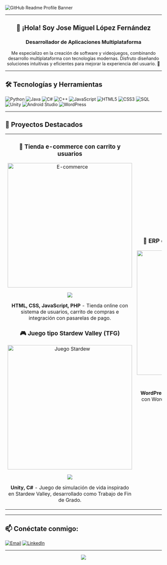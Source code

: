 ![GitHub Readme Profile Banner](https://user-images.githubusercontent.com/60168324/137659662-30dd7b29-f742-4b24-87fe-12fb99a9d72c.giff)

---

<h2 align="center">👋 ¡Hola! Soy Jose Miguel López Fernández</h2>
<h3 align="center">Desarrollador de Aplicaciones Multiplataforma</h3>

<p align="center">
Me especializo en la creación de software y videojuegos, combinando desarrollo multiplataforma con tecnologías modernas.
Disfruto diseñando soluciones intuitivas y eficientes para mejorar la experiencia del usuario. 🚀
</p>

---

<h2 align="left">🛠️ Tecnologías y Herramientas</h2>
<p align="left">
  <img src="https://img.shields.io/badge/Python-3776AB?style=for-the-badge&logo=python&logoColor=white" alt="Python" />
  <img src="https://img.shields.io/badge/Java-ED8B00?style=for-the-badge&logo=java&logoColor=white" alt="Java" />
  <img src="https://img.shields.io/badge/C%23-239120?style=for-the-badge&logo=csharp&logoColor=white" alt="C#" />
  <img src="https://img.shields.io/badge/C%2B%2B-00599C?style=for-the-badge&logo=c%2B%2B&logoColor=white" alt="C++" />
  <img src="https://img.shields.io/badge/JavaScript-F7DF1E?style=for-the-badge&logo=javascript&logoColor=black" alt="JavaScript" />
  <img src="https://img.shields.io/badge/HTML5-E34F26?style=for-the-badge&logo=html5&logoColor=white" alt="HTML5" />
  <img src="https://img.shields.io/badge/CSS3-1572B6?style=for-the-badge&logo=css3&logoColor=white" alt="CSS3" />
  <img src="https://img.shields.io/badge/SQL-4479A1?style=for-the-badge&logo=postgresql&logoColor=white" alt="SQL" />
  <img src="https://img.shields.io/badge/Unity-000000?style=for-the-badge&logo=unity&logoColor=white" alt="Unity" />
  <img src="https://img.shields.io/badge/Android_Studio-3DDC84?style=for-the-badge&logo=android-studio&logoColor=white" alt="Android Studio" />
  <img src="https://img.shields.io/badge/WordPress-21759B?style=for-the-badge&logo=wordpress&logoColor=white" alt="WordPress" />
</p>

---

<h2 align="left">🚀 Proyectos Destacados</h2>
<div align="center">
<table>
<tr>
<td width="50%">
<h3 align="center">🛒 Tienda e-commerce con carrito y usuarios</h3>
<div align="center">
<a href="https://github.com/jmlopez/tienda-ecommerce" target="_blank"><img src="https://via.placeholder.com/400" width="400" alt="E-commerce"/></a>
<p>
<a href="https://github.com/jmlopez/tienda-ecommerce" target="_blank">
<img src="https://img.shields.io/badge/CODE-ff9?style=for-the-badge&logo=github&logoColor=black">
</a>
</p>
<p><strong>HTML, CSS, JavaScript, PHP</strong> - Tienda online con sistema de usuarios, carrito de compras e integración con pasarelas de pago.</p>
</div>

<h3 align="center">🎮 Juego tipo Stardew Valley (TFG)</h3>
<div align="center">
<a href="https://github.com/josemifdeez/stardew-like-game" target="_blank"><img src="https://via.placeholder.com/400" width="400" alt="Juego Stardew"/></a>
<p>
<a href="https://github.com/josemifdeez/stardew-like-game" target="_blank">
<img src="https://img.shields.io/badge/CODE-28bdbd?style=for-the-badge&logo=github&logoColor=black">
</a>
</p>
<p><strong>Unity, C#</strong> - Juego de simulación de vida inspirado en Stardew Valley, desarrollado como Trabajo de Fin de Grado.</p>
</div>
</td>

<td width="50%">
<h3 align="center">🔧 ERP con WordPress y WooCommerce</h3>
<div align="center">
<a href="https://github.com/jmlopez/erp-wordpress" target="_blank"><img src="https://via.placeholder.com/400" width="400" alt="ERP"/></a>
<p>
<a href="https://github.com/jmlopez/erp-wordpress" target="_blank">
<img src="https://img.shields.io/badge/CODE-4eb6d0?style=for-the-badge&logo=github&logoColor=black">
</a>
</p>
<p><strong>WordPress, WooCommerce</strong> - Integración de ERP con WordPress y WooCommerce para gestión de inventario y pedidos.</p>
</div>
</td>
</tr>
</table>
</div>

---

<h2 align="left">📫 Conéctate conmigo:</h2>
<p align="left">
<a href="mailto:josemifdeez@gmail.com" target="_blank"><img src="https://img.icons8.com/dotty/40/000000/email.png" alt="Email" /></a>
<a href="https://linkedin.com/in/jmlopezfernandez" target="_blank"><img src="https://img.shields.io/badge/LinkedIn-0A66C2?style=for-the-badge&logo=linkedin&logoColor=white" alt="LinkedIn" /></a>
</p>

---

<p align="center">
<img src="https://github-readme-stats.vercel.app/api?username=josemifdeez&show_icons=true&theme=graywhite">
</p>
